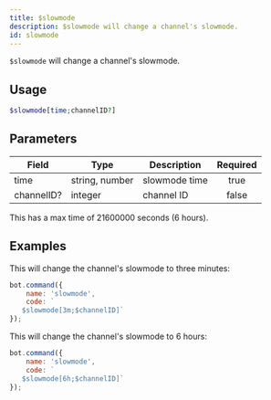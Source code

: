 ```yaml
---
title: $slowmode
description: $slowmode will change a channel's slowmode.
id: slowmode
---
```


`$slowmode` will change a channel's slowmode.

## Usage

```php
$slowmode[time;channelID?]
```

## Parameters

| Field      | Type           | Description   | Required |
|------------|----------------|---------------|:--------:|
| time       | string, number | slowmode time |   true   |
| channelID? | integer        | channel ID    |  false   |

This has a max time of 21600000 seconds (6 hours).

## Examples

This will change the channel's slowmode to three minutes:

```javascript
bot.command({
    name: 'slowmode',
    code: `
   $slowmode[3m;$channelID]`
});
```

This will change the channel's slowmode to 6 hours:

```javascript
bot.command({
    name: 'slowmode',
    code: `
   $slowmode[6h;$channelID]`
});
```